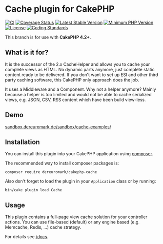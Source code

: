 # Cache plugin for CakePHP
[![CI](https://github.com/dereuromark/cakephp-cache/workflows/CI/badge.svg?branch=master)](https://github.com/dereuromark/cakephp-cache/actions?query=workflow%3ACI+branch%3Amaster)
[![Coverage Status](https://img.shields.io/codecov/c/github/dereuromark/cakephp-cache/master.svg)](https://codecov.io/github/dereuromark/cakephp-cache/branch/master)
[![Latest Stable Version](https://poser.pugx.org/dereuromark/cakephp-cache/v/stable.svg)](https://packagist.org/packages/dereuromark/cakephp-cache)
[![Minimum PHP Version](https://img.shields.io/badge/php-%3E%3D%207.4-8892BF.svg)](https://php.net/)
[![License](https://poser.pugx.org/dereuromark/cakephp-cache/license.svg)](https://packagist.org/packages/dereuromark/cakephp-cache)
[![Coding Standards](https://img.shields.io/badge/cs-PSR--2--R-yellow.svg)](https://github.com/php-fig-rectified/fig-rectified-standards)

This branch is for use with **CakePHP 4.2+**.

## What is it for?
It is the successor of the 2.x CacheHelper and allows you to cache your complete views as HTML.
No dynamic parts anymore, just complete static content ready to be delivered.
If you don't want to set up ESI and other third party caching software, this CakePHP only approach
does the job.

It uses a Middleware and a Component.
Why not a helper anymore? Mainly because a helper is too limited and would
not be able to cache serialized views, e.g. JSON, CSV, RSS content which have been build view-less.

## Demo
[sandbox.dereuromark.de/sandbox/cache-examples/](https://sandbox.dereuromark.de/sandbox/cache-examples/)

## Installation

You can install this plugin into your CakePHP application using [composer](https://getcomposer.org).

The recommended way to install composer packages is:
```
composer require dereuromark/cakephp-cache
```

Also don't forget to load the plugin in your `Application` class or by running:
```
bin/cake plugin load Cache
```

## Usage
This plugin contains a full-page view cache solution for your controller actions.
You can use file-based (default) or any engine based (e.g. Memcache, Redis, ...) cache strategy.

For details see [/docs](/docs).
